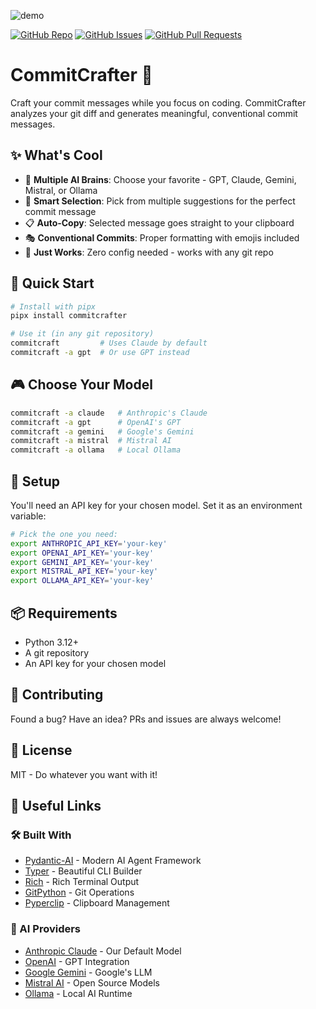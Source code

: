 
![demo](https://github.com/user-attachments/assets/62ca9c47-e35a-4c2e-bbc0-0d19ee8b4df3)

[![GitHub Repo](https://img.shields.io/github/stars/mpruvot/CommitCrafter?style=social)](https://github.com/mpruvot/CommitCrafter)
[![GitHub Issues](https://img.shields.io/github/issues/mpruvot/CommitCrafter)](https://github.com/mpruvot/CommitCrafter/issues)
[![GitHub Pull Requests](https://img.shields.io/github/issues-pr/mpruvot/CommitCrafter)](https://github.com/mpruvot/CommitCrafter/pulls)

# CommitCrafter 🎨

Craft your commit messages while you focus on coding. CommitCrafter analyzes your git diff and generates meaningful, conventional commit messages.

## ✨ What's Cool

- 🤖 **Multiple AI Brains**: Choose your favorite - GPT, Claude, Gemini, Mistral, or Ollama
- 🎯 **Smart Selection**: Pick from multiple suggestions for the perfect commit message  
- 📋 **Auto-Copy**: Selected message goes straight to your clipboard
- 🎭 **Conventional Commits**: Proper formatting with emojis included
- 🔌 **Just Works**: Zero config needed - works with any git repo

## 🚀 Quick Start

```bash
# Install with pipx
pipx install commitcrafter

# Use it (in any git repository)
commitcraft         # Uses Claude by default
commitcraft -a gpt  # Or use GPT instead
```

## 🎮 Choose Your Model

```bash
commitcraft -a claude   # Anthropic's Claude
commitcraft -a gpt      # OpenAI's GPT
commitcraft -a gemini   # Google's Gemini
commitcraft -a mistral  # Mistral AI
commitcraft -a ollama   # Local Ollama
```

## 🔑 Setup

You'll need an API key for your chosen model. Set it as an environment variable:

```bash
# Pick the one you need:
export ANTHROPIC_API_KEY='your-key'
export OPENAI_API_KEY='your-key'
export GEMINI_API_KEY='your-key'
export MISTRAL_API_KEY='your-key'
export OLLAMA_API_KEY='your-key'
```

## 📦 Requirements

- Python 3.12+
- A git repository
- An API key for your chosen model

## 🤝 Contributing

Found a bug? Have an idea? PRs and issues are always welcome!

## 📝 License

MIT - Do whatever you want with it!

## 🔗 Useful Links

### 🛠️ Built With
- [Pydantic-AI](https://github.com/pydantic/pydantic-ai) - Modern AI Agent Framework
- [Typer](https://typer.tiangolo.com/) - Beautiful CLI Builder
- [Rich](https://github.com/Textualize/rich) - Rich Terminal Output
- [GitPython](https://github.com/gitpython-developers/GitPython) - Git Operations
- [Pyperclip](https://github.com/asweigart/pyperclip) - Clipboard Management

### 🤖 AI Providers
- [Anthropic Claude](https://www.anthropic.com/) - Our Default Model
- [OpenAI](https://openai.com/) - GPT Integration
- [Google Gemini](https://gemini.google.com/) - Google's LLM
- [Mistral AI](https://mistral.ai/) - Open Source Models
- [Ollama](https://github.com/jmorganca/ollama) - Local AI Runtime

